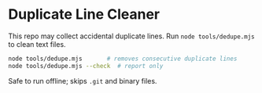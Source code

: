 # Duplicate Line Cleaner

This repo may collect accidental duplicate lines. Run `node tools/dedupe.mjs` to clean text files.

```sh
node tools/dedupe.mjs       # removes consecutive duplicate lines
node tools/dedupe.mjs --check  # report only
```

Safe to run offline; skips `.git` and binary files.
